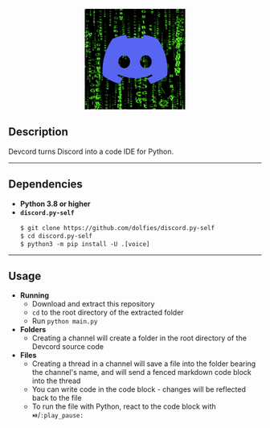 <p align="center">
    <img src="devcord.png" width=200 height=200>
</p>

## Description
Devcord turns Discord into a code IDE for Python.

---

## Dependencies
- <b>Python 3.8 or higher</b>
- <b>`discord.py-self`</b>
    ```
    $ git clone https://github.com/dolfies/discord.py-self
    $ cd discord.py-self
    $ python3 -m pip install -U .[voice]
    ```

---

## Usage
- <b>Running</b>
    - Download and extract this repository
    - `cd` to the root directory of the extracted folder
    - Run `python main.py`
- <b>Folders</b>
    - Creating a channel will create a folder in the root directory of the Devcord source code
- <b>Files</b>
    - Creating a thread in a channel will save a file into the folder bearing the channel's name, and will send a fenced markdown code block into the thread
    - You can write code in the code block - changes will be reflected back to the file
    - To run the file with Python, react to the code block with `⏯️`/`:play_pause:`
